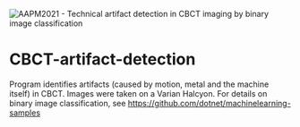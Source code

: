 ![AAPM2021 - Technical artifact detection in CBCT imaging by binary image classification](https://user-images.githubusercontent.com/51229588/123957258-dc160e00-d9ab-11eb-803d-dafe22e6683b.png)
# CBCT-artifact-detection
Program identifies artifacts (caused by motion, metal and the machine itself) in CBCT. Images were taken on a Varian Halcyon.
For details on binary image classification, see https://github.com/dotnet/machinelearning-samples
